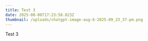 ```yaml
---
title: Test 3
date: 2025-08-06T17:23:58.023Z
thumbnail: /uploads/chatgpt-image-aug-6-2025-09_23_37-pm.png
---
```

Test 3